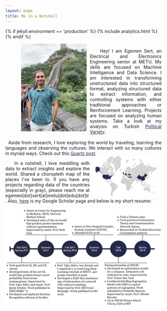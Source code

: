 ```yaml
---
layout: page
title: Me in a Nutshell
---
```


<style>
.button--nav {
  color: #202A4F;
}
.footer {
  background-color:#202A4F;
}
.footer a {
  color: white;
}
.footer small {
  color: white;
}
a {
  color:#202A4F;
}
.bio-container {
  display: flex;
  flex-flow: row wrap;
}
.bio {
  text-align: left;
}
.text {
  padding-right: 2%;
  width: 100%;
  float: right;
}
.image {
  width: 42%;
  margin-right:2%;
}
</style>

{% if jekyll.environment == 'production' %}
{% include analytics.html %}
{% endif %}

<div class='bio-container'>
  <span class='bio text'>
    <img src='/assets/me_irl.jpg' class='image' align='left' HSPACE="50px"/>
    <p style='margin-bottom:0; text-align: justify; text-justify: inter-word;'>
    &nbsp;&nbsp;&nbsp;&nbsp;Hey! I am Egemen Sert, an Electrical and Electronics Engineering senior at METU.
    My skills are focused on Machine Intelligence and Data Science. I am interested in
    transforming unstructured data into structured format, analyzing
    structured data to extract information, and controlling systems with either
    traditional approaches or Reinforcement Learning. Projects are focused on analyzing
    human systems. Take a look at my analysis on Turkish <a href='/politics/turkey/2019/08/26/characterizing-political-participation/'>Political Variety</a>. <br/><br/>
    &nbsp;&nbsp;Aside from research, I love exploring the world by traveling,
    learning the languages and observing the cultures. We interact with so many cultures in myriad ways. Check out this <a href='https://qz.com/1176962/map-how-the-word-tea-spread-over-land-and-sea-to-conquer-the-world/'>Quartz post</a>.
    <img src='/assets/beento.png' class='image' align='right' width="350" style='margin-left: 10px'/>
    </p>
    <p style='text-align: justify; text-justify: inter-word;'>
    &nbsp;&nbsp;&nbsp;&nbsp;In a nutshell, I love meddling with data to extract insights and explore the world. Shared a choropleth map of the places I've been to. If you have any projects regarding data of the countries (especially in gray), please reach me at egemen[dot]sert[at]metu[dot]edu[dot]tr. Also, <a href='https://scholar.google.com.tr/citations?user=18w61Q8AAAAJ&hl=tr&oi=ao'>here</a> is my Google Scholar page and below is my short resume:
    </p>
     <img src='/assets/infogram_2.png'/>

  </span>
</div>
